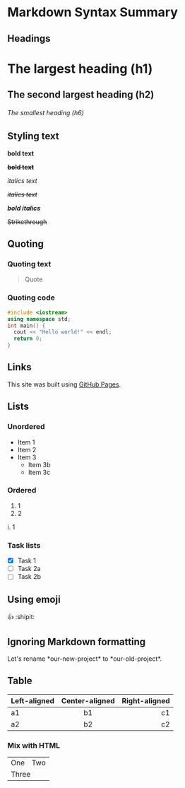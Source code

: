 # Markdown Syntax Summary

## Headings

# The largest heading (h1)
## The second largest heading (h2)
###### The smallest heading (h6)

## Styling text

**bold text**

__~~bold text~~__

_italics text_

*~~italics text~~*

**_bold italics_**

~~Strikethrough~~

## Quoting

### Quoting text

> Quote

### Quoting code

```cpp
#include <iostream>
using namespace std;
int main() {
  cout << "Hello world!" << endl;
  return 0;
}
```

## Links

This site was built using [GitHub Pages](https://pages.github.com/).

## Lists

### Unordered

* Item 1
* Item 2
* Item 3
  * Item 3b
  * Item 3c

### Ordered

1. 1
1. 2

i. 1

### Task lists

- [x] Task 1
- [ ] Task 2a
- [ ] Task 2b

## Using emoji

:+1: :shipit:

## Ignoring Markdown formatting

Let's rename \*our-new-project\* to \*our-old-project\*.

## Table

| Left-aligned | Center-aligned | Right-aligned |
| :--- | :---: | ---: |
| a1 | b1 | c1 |
| a2 | b2 | c2 |

### Mix with HTML

<table>
  <tr>
    <td>One</td>
    <td>Two</td>
  </tr>
  <tr>
    <td colspan="2">Three</td>
  </tr>
</table>






































